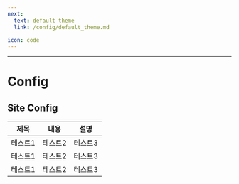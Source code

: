 ```yaml
---
next: 
  text: default theme
  link: /config/default_theme.md

icon: code
---
```

---

# Config

## Site Config

> 
|제목|내용|설명|
|:---:|:---:|:---:|
|테스트1|테스트2|테스트3|
|테스트1|테스트2|테스트3|
|테스트1|테스트2|테스트3|